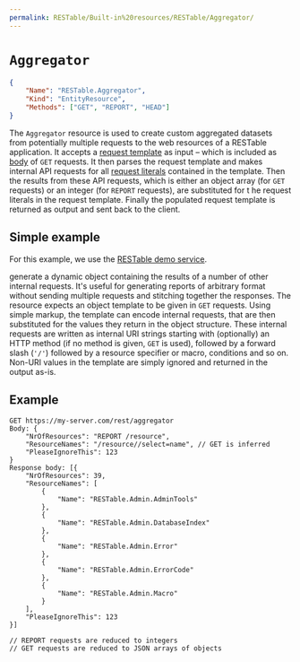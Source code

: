 ```yaml
---
permalink: RESTable/Built-in%20resources/RESTable/Aggregator/
---
```


# `Aggregator`

```json
{
    "Name": "RESTable.Aggregator",
    "Kind": "EntityResource",
    "Methods": ["GET", "REPORT", "HEAD"]
}
```

The `Aggregator` resource is used to create custom aggregated datasets from potentially multiple requests to the web resources of a RESTable application. It accepts a [request template](#request-templates) as input – which is included as [body](../../Consuming%20a%20RESTable%20API/Body%20and%20data%20sources) of `GET` requests. It then parses the request template and makes internal API requests for all [request literals](#request-literals) contained in the template. Then the results from these API requests, which is either an object array (for `GET` requests) or an integer (for `REPORT` requests), are substituted for t he request literals in the request template. Finally the populated request template is returned as output and sent back to the client.

## Simple example

For this example, we use the [RESTable demo service](../../Demo%20service).

generate a dynamic object containing the results of a number of other internal requests. It's useful for generating reports of arbitrary format without sending multiple requests and stitching together the responses. The resource expects an object template to be given in `GET` requests. Using simple markup, the template can encode internal requests, that are then substituted for the values they return in the object structure. These internal requests are written as internal URI strings starting with (optionally) an HTTP method (if no method is given, `GET` is used), followed by a forward slash (`'/'`) followed by a resource specifier or macro, conditions and so on. Non-URI values in the template are simply ignored and returned in the output as-is.

## Example

```
GET https://my-server.com/rest/aggregator
Body: {
    "NrOfResources": "REPORT /resource",
    "ResourceNames": "/resource//select=name", // GET is inferred
    "PleaseIgnoreThis": 123
}
Response body: [{
    "NrOfResources": 39,
    "ResourceNames": [
        {
            "Name": "RESTable.Admin.AdminTools"
        },
        {
            "Name": "RESTable.Admin.DatabaseIndex"
        },
        {
            "Name": "RESTable.Admin.Error"
        },
        {
            "Name": "RESTable.Admin.ErrorCode"
        },
        {
            "Name": "RESTable.Admin.Macro"
        }
    ],
    "PleaseIgnoreThis": 123
}]

// REPORT requests are reduced to integers
// GET requests are reduced to JSON arrays of objects
```
